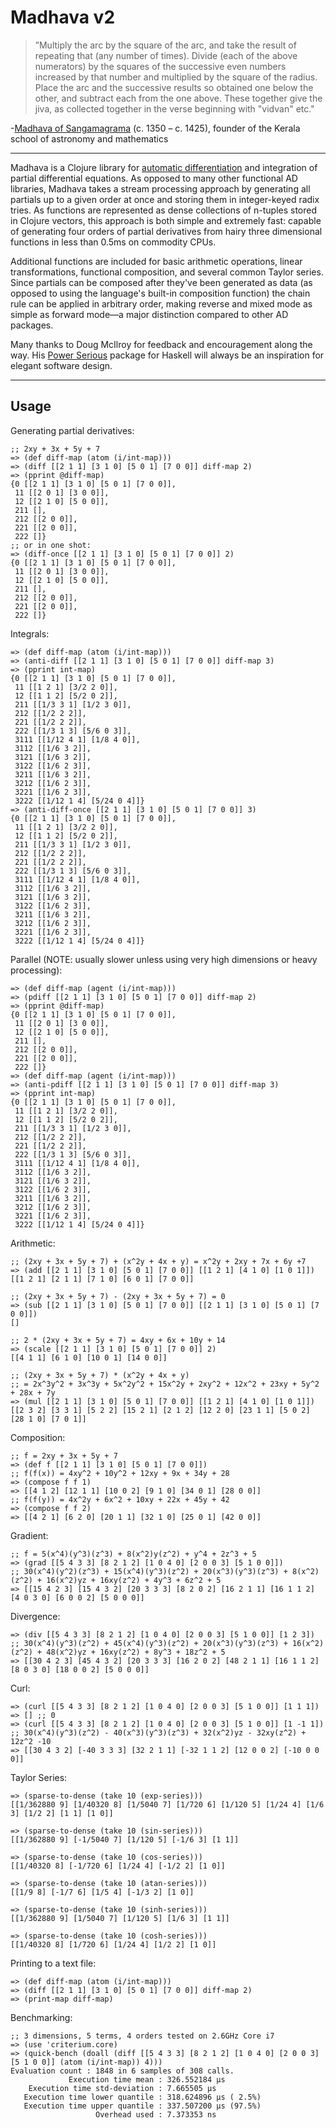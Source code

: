# Madhava v2

>”Multiply the arc by the square of the arc, and take the result of repeating that (any number of times). Divide (each of the above numerators) by the squares of the successive even numbers increased by that number and multiplied by the square of the radius. Place the arc and the successive results so obtained one below the other, and subtract each from the one above. These together give the jiva, as collected together in the verse beginning with "vidvan" etc."

-[Madhava of Sangamagrama](https://en.wikipedia.org/wiki/Madhava_of_Sangamagrama) (c. 1350 – c. 1425), founder of the Kerala school of astronomy and mathematics

---

Madhava is a Clojure library for [automatic differentiation](https://en.wikipedia.org/wiki/Automatic_differentiation) and integration of partial differential equations. As opposed to many other functional AD libraries, Madhava takes a stream processing approach by generating all partials up to a given order at once and storing them in integer-keyed radix tries. As functions are represented as dense collections of n-tuples stored in Clojure vectors, this approach is both simple and extremely fast: capable of generating four orders of partial derivatives from hairy three dimensional functions in less than 0.5ms on commodity CPUs.

Additional functions are included for basic arithmetic operations, linear transformations, functional composition, and several common Taylor series. Since partials can be composed after they've been generated as data (as opposed to using the language's built-in composition function) the chain rule can be applied in arbitrary order, making reverse and mixed mode as simple as forward mode&mdash;a major distinction compared to other AD packages.

Many thanks to Doug McIlroy for feedback and encouragement along the way. His [Power Serious](http://www.cs.dartmouth.edu/~doug/powser.html) package for Haskell will always be an inspiration for elegant software design.

---

## Usage

Generating partial derivatives:

```
;; 2xy + 3x + 5y + 7
=> (def diff-map (atom (i/int-map)))
=> (diff [[2 1 1] [3 1 0] [5 0 1] [7 0 0]] diff-map 2)
=> (pprint @diff-map)
{0 [[2 1 1] [3 1 0] [5 0 1] [7 0 0]],
 11 [[2 0 1] [3 0 0]],
 12 [[2 1 0] [5 0 0]],
 211 [],
 212 [[2 0 0]],
 221 [[2 0 0]],
 222 []}
;; or in one shot:
=> (diff-once [[2 1 1] [3 1 0] [5 0 1] [7 0 0]] 2)
{0 [[2 1 1] [3 1 0] [5 0 1] [7 0 0]],
 11 [[2 0 1] [3 0 0]],
 12 [[2 1 0] [5 0 0]],
 211 [],
 212 [[2 0 0]],
 221 [[2 0 0]],
 222 []}
```

Integrals:

```
=> (def diff-map (atom (i/int-map)))
=> (anti-diff [[2 1 1] [3 1 0] [5 0 1] [7 0 0]] diff-map 3)
=> (pprint int-map)
{0 [[2 1 1] [3 1 0] [5 0 1] [7 0 0]],
 11 [[1 2 1] [3/2 2 0]],
 12 [[1 1 2] [5/2 0 2]],
 211 [[1/3 3 1] [1/2 3 0]],
 212 [[1/2 2 2]],
 221 [[1/2 2 2]],
 222 [[1/3 1 3] [5/6 0 3]],
 3111 [[1/12 4 1] [1/8 4 0]],
 3112 [[1/6 3 2]],
 3121 [[1/6 3 2]],
 3122 [[1/6 2 3]],
 3211 [[1/6 3 2]],
 3212 [[1/6 2 3]],
 3221 [[1/6 2 3]],
 3222 [[1/12 1 4] [5/24 0 4]]}
=> (anti-diff-once [[2 1 1] [3 1 0] [5 0 1] [7 0 0]] 3)
{0 [[2 1 1] [3 1 0] [5 0 1] [7 0 0]],
 11 [[1 2 1] [3/2 2 0]],
 12 [[1 1 2] [5/2 0 2]],
 211 [[1/3 3 1] [1/2 3 0]],
 212 [[1/2 2 2]],
 221 [[1/2 2 2]],
 222 [[1/3 1 3] [5/6 0 3]],
 3111 [[1/12 4 1] [1/8 4 0]],
 3112 [[1/6 3 2]],
 3121 [[1/6 3 2]],
 3122 [[1/6 2 3]],
 3211 [[1/6 3 2]],
 3212 [[1/6 2 3]],
 3221 [[1/6 2 3]],
 3222 [[1/12 1 4] [5/24 0 4]]}
```

Parallel (NOTE: usually slower unless using very high dimensions or heavy processing):

```
=> (def diff-map (agent (i/int-map)))
=> (pdiff [[2 1 1] [3 1 0] [5 0 1] [7 0 0]] diff-map 2)
=> (pprint @diff-map)
{0 [[2 1 1] [3 1 0] [5 0 1] [7 0 0]],
 11 [[2 0 1] [3 0 0]],
 12 [[2 1 0] [5 0 0]],
 211 [],
 212 [[2 0 0]],
 221 [[2 0 0]],
 222 []}
=> (def diff-map (agent (i/int-map)))
=> (anti-pdiff [[2 1 1] [3 1 0] [5 0 1] [7 0 0]] diff-map 3)
=> (pprint int-map)
{0 [[2 1 1] [3 1 0] [5 0 1] [7 0 0]],
 11 [[1 2 1] [3/2 2 0]],
 12 [[1 1 2] [5/2 0 2]],
 211 [[1/3 3 1] [1/2 3 0]],
 212 [[1/2 2 2]],
 221 [[1/2 2 2]],
 222 [[1/3 1 3] [5/6 0 3]],
 3111 [[1/12 4 1] [1/8 4 0]],
 3112 [[1/6 3 2]],
 3121 [[1/6 3 2]],
 3122 [[1/6 2 3]],
 3211 [[1/6 3 2]],
 3212 [[1/6 2 3]],
 3221 [[1/6 2 3]],
 3222 [[1/12 1 4] [5/24 0 4]]}
```

Arithmetic:

```
;; (2xy + 3x + 5y + 7) + (x^2y + 4x + y) = x^2y + 2xy + 7x + 6y +7
=> (add [[2 1 1] [3 1 0] [5 0 1] [7 0 0]] [[1 2 1] [4 1 0] [1 0 1]])
[[1 2 1] [2 1 1] [7 1 0] [6 0 1] [7 0 0]]

;; (2xy + 3x + 5y + 7) - (2xy + 3x + 5y + 7) = 0
=> (sub [[2 1 1] [3 1 0] [5 0 1] [7 0 0]] [[2 1 1] [3 1 0] [5 0 1] [7 0 0]])
[]

;; 2 * (2xy + 3x + 5y + 7) = 4xy + 6x + 10y + 14
=> (scale [[2 1 1] [3 1 0] [5 0 1] [7 0 0]] 2)
[[4 1 1] [6 1 0] [10 0 1] [14 0 0]]

;; (2xy + 3x + 5y + 7) * (x^2y + 4x + y)
;; = 2x^3y^2 + 3x^3y + 5x^2y^2 + 15x^2y + 2xy^2 + 12x^2 + 23xy + 5y^2 + 28x + 7y
=> (mul [[2 1 1] [3 1 0] [5 0 1] [7 0 0]] [[1 2 1] [4 1 0] [1 0 1]])
[[2 3 2] [3 3 1] [5 2 2] [15 2 1] [2 1 2] [12 2 0] [23 1 1] [5 0 2] [28 1 0] [7 0 1]]
```

Composition:

```
;; f = 2xy + 3x + 5y + 7
=> (def f [[2 1 1] [3 1 0] [5 0 1] [7 0 0]])
;; f(f(x)) = 4xy^2 + 10y^2 + 12xy + 9x + 34y + 28
=> (compose f f 1)
=> [[4 1 2] [12 1 1] [10 0 2] [9 1 0] [34 0 1] [28 0 0]]
;; f(f(y)) = 4x^2y + 6x^2 + 10xy + 22x + 45y + 42
=> (compose f f 2)
=> [[4 2 1] [6 2 0] [20 1 1] [32 1 0] [25 0 1] [42 0 0]]
```

Gradient:

```
;; f = 5(x^4)(y^3)(z^3) + 8(x^2)y(z^2) + y^4 + 2z^3 + 5
=> (grad [[5 4 3 3] [8 2 1 2] [1 0 4 0] [2 0 0 3] [5 1 0 0]])
;; 30(x^4)(y^2)(z^3) + 15(x^4)(y^3)(z^2) + 20(x^3)(y^3)(z^3) + 8(x^2)(z^2) + 16(x^2)yz + 16xy(z^2) + 4y^3 + 6z^2 + 5
=> [[15 4 2 3] [15 4 3 2] [20 3 3 3] [8 2 0 2] [16 2 1 1] [16 1 1 2] [4 0 3 0] [6 0 0 2] [5 0 0 0]]
```

Divergence:

```
=> (div [[5 4 3 3] [8 2 1 2] [1 0 4 0] [2 0 0 3] [5 1 0 0]] [1 2 3])
;; 30(x^4)(y^3)(z^2) + 45(x^4)(y^3)(z^2) + 20(x^3)(y^3)(z^3) + 16(x^2)(z^2) + 48(x^2)yz + 16xy(z^2) + 8y^3 + 18z^2 + 5
=> [[30 4 2 3] [45 4 3 2] [20 3 3 3] [16 2 0 2] [48 2 1 1] [16 1 1 2] [8 0 3 0] [18 0 0 2] [5 0 0 0]]
```

Curl:

```
=> (curl [[5 4 3 3] [8 2 1 2] [1 0 4 0] [2 0 0 3] [5 1 0 0]] [1 1 1])
=> [] ;; 0
=> (curl [[5 4 3 3] [8 2 1 2] [1 0 4 0] [2 0 0 3] [5 1 0 0]] [1 -1 1])
;; 30(x^4)(y^3)(z^2) - 40(x^3)(y^3)(z^3) + 32(x^2)yz - 32xy(z^2) + 12z^2 -10
=> [[30 4 3 2] [-40 3 3 3] [32 2 1 1] [-32 1 1 2] [12 0 0 2] [-10 0 0 0]]
```

Taylor Series:

```
=> (sparse-to-dense (take 10 (exp-series)))
[[1/362880 9] [1/40320 8] [1/5040 7] [1/720 6] [1/120 5] [1/24 4] [1/6 3] [1/2 2] [1 1] [1 0]]

=> (sparse-to-dense (take 10 (sin-series)))
[[1/362880 9] [-1/5040 7] [1/120 5] [-1/6 3] [1 1]]

=> (sparse-to-dense (take 10 (cos-series)))
[[1/40320 8] [-1/720 6] [1/24 4] [-1/2 2] [1 0]]

=> (sparse-to-dense (take 10 (atan-series)))
[[1/9 8] [-1/7 6] [1/5 4] [-1/3 2] [1 0]]

=> (sparse-to-dense (take 10 (sinh-series)))
[[1/362880 9] [1/5040 7] [1/120 5] [1/6 3] [1 1]]

=> (sparse-to-dense (take 10 (cosh-series)))
[[1/40320 8] [1/720 6] [1/24 4] [1/2 2] [1 0]]
```

Printing to a text file:

```
=> (def diff-map (atom (i/int-map)))
=> (diff [[2 1 1] [3 1 0] [5 0 1] [7 0 0]] diff-map 2)
=> (print-map diff-map)
```

Benchmarking:

```
;; 3 dimensions, 5 terms, 4 orders tested on 2.6GHz Core i7 
=> (use 'criterium.core)
=> (quick-bench (doall (diff [[5 4 3 3] [8 2 1 2] [1 0 4 0] [2 0 0 3] [5 1 0 0]] (atom (i/int-map)) 4)))
Evaluation count : 1848 in 6 samples of 308 calls.
             Execution time mean : 326.552184 µs
    Execution time std-deviation : 7.665505 µs
   Execution time lower quantile : 318.624896 µs ( 2.5%)
   Execution time upper quantile : 337.507200 µs (97.5%)
                   Overhead used : 7.373353 ns
```
